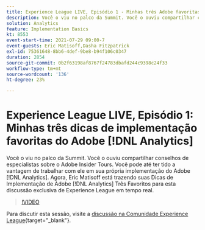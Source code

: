 ```yaml
---
title: Experience League LIVE, Episódio 1 - Minhas três Adobe favoritas [!DNL Analytics] Dicas de implementação
description: Você o viu no palco da Summit. Você o ouviu compartilhar conselhos de especialistas sobre o Adobe Insider Tours. Você pode até ter tido a vantagem de trabalhar com ele em sua própria implementação do Adobe [!DNL Analytics] . Agora, Eric Matisoff está trazendo suas Três Dicas de Implementação de Adobe [!DNL Analytics] Favoritas para esta discussão exclusiva sobre Experience League ao vivo.
solution: Analytics
feature: Implementation Basics
kt: 8553
event-start-time: 2021-07-29 09:00-7
event-guests: Eric Matisoff,Dasha Fitzpatrick
exl-id: 75361648-8bb6-4def-9be8-b94f106c0347
duration: 2854
source-git-commit: 0b2f63198af8767f24783dbafd244c9398c24f33
workflow-type: tm+mt
source-wordcount: '136'
ht-degree: 23%

---
```


# Experience League LIVE, Episódio 1: Minhas três dicas de implementação favoritas do Adobe [!DNL Analytics]

Você o viu no palco da Summit. Você o ouviu compartilhar conselhos de especialistas sobre o Adobe Insider Tours. Você pode até ter tido a vantagem de trabalhar com ele em sua própria implementação do Adobe [!DNL Analytics]. Agora, Eric Matisoff está trazendo suas Dicas de Implementação de Adobe [!DNL Analytics] Três Favoritos para esta discussão exclusiva de Experience League em tempo real.

>[!VIDEO](https://video.tv.adobe.com/v/335921/?quality=12&learn=on)

Para discutir esta sessão, visite a [discussão na Comunidade Experience League](https://experienceleaguecommunities.adobe.com/t5/adobe-analytics-discussions/questions-and-discussion-for-experience-league-live-ep-1-my/td-p/419498){target="_blank"}.

